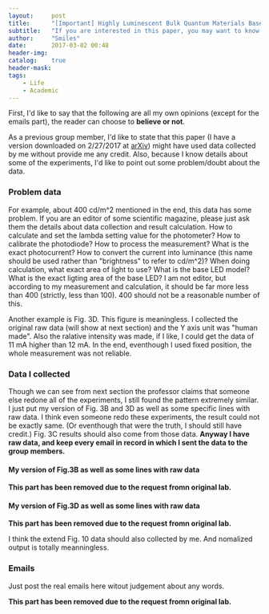 ```yaml
---
layout:     post
title:      "[Important] Highly Luminescent Bulk Quantum Materials Based on Zero-Dimensional Organic Tin Halide Perovskites"
subtitle:   "If you are interested in this paper, you may want to know these infomation."
author:     "Smiles"
date:       2017-03-02 00:48
header-img: 
catalog:    true
header-mask: 
tags:
    - Life
    - Academic
---
```


First, I'd like to say that the following are all my own opinions (except for the emails part), the reader can choose to **believe or not**.

As a previous group member, I'd like to state that this paper (I have a version downloaded on 2/27/2017 at [arXiv][paperlink]) might have used data collected by me without provide me any credit.
Also, because I know details about some of the experiments, I'd like to point out some problem/doubt about the data.

### Problem data
For example, about 400 cd/m^2 mentioned in the end, this data has some problem.
If you are an editor of some scientific magazine, please just ask them the details about data collection and result calculation.
How to calculate and set the lambda setting value for the photometer?
How to calibrate the photodiode?
How to process the measurement?
What is the exact photocurrent?
How to convert the current into luminance (this name should be used rather than "brightness" to refer to cd/m^2)?
When doing calculation, what exact area of light to use?
What is the base LED model?
What is the exact ligting area of the base LED?
I am not editor, but according to my measurement and calculation, it should be far more less than 400 (strictly, less than 100). 400 should not be a reasonable number of this.

Another example is Fig. 3D. This figure is meaningless.
I collected the original raw data (will show at next section) and the Y axis unit was "human made".
Also the ralative intensity was made, if I like, I could get the data of 11 mA higher than 12 mA.
In the end, eventhough I used fixed position, the whole measurement was not reliable.

### Data I collected
Though we can see from next section the professor claims that someone else redone all of the experiments, I still found the pattern extremely similar.
I just put my version of Fig. 3B and 3D as well as some specific lines with raw data.
I think even someone redo these experiments, the result could not be exactly same. (Or eventhough that were the truth, I should still have credit.)
Fig. 3C results should also come from those data.
**Anyway I have raw data, and keep every email in record in which I sent the data to the group members.**

#### My version of Fig.3B as well as some lines with raw data
**This part has been removed due to the request fromn original lab.**

#### My version of Fig.3D as well as some lines with raw data
**This part has been removed due to the request fromn original lab.**

I think the extend Fig. 10 data should also collected by me. And nomalized output is totally meanningless.

### Emails
Just post the real emails here witout judgement about any words.

**This part has been removed due to the request fromn original lab.**

[paperlink]: https://arxiv.org/abs/1702.07200